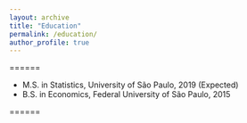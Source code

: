 ```yaml
---
layout: archive
title: "Education"
permalink: /education/
author_profile: true
---
```


======

* M.S. in Statistics, University of São Paulo, 2019 (Expected)
* B.S. in Economics, Federal University of São Paulo, 2015

======
